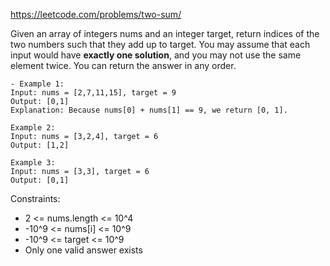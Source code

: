 https://leetcode.com/problems/two-sum/

Given an array of integers nums and an integer target, return indices of the two numbers such that they add up to target.
You may assume that each input would have **exactly one solution**, and you may not use the same element twice.
You can return the answer in any order.

```text
- Example 1:
Input: nums = [2,7,11,15], target = 9
Output: [0,1]
Explanation: Because nums[0] + nums[1] == 9, we return [0, 1].
```

```text
Example 2:
Input: nums = [3,2,4], target = 6
Output: [1,2]
```

```text
Example 3:
Input: nums = [3,3], target = 6
Output: [0,1]
```

Constraints:
- 2 <= nums.length <= 10^4
- -10^9 <= nums[i] <= 10^9
- -10^9 <= target <= 10^9
- Only one valid answer exists